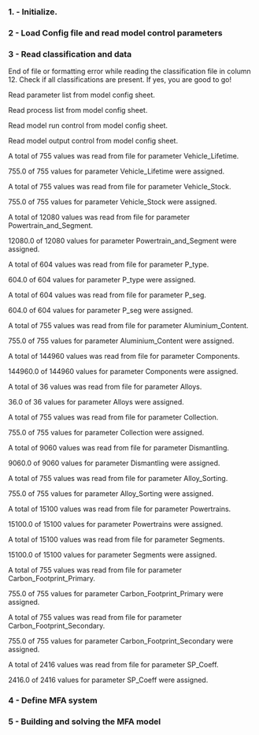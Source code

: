 ### 1. - Initialize.

### 2 - Load Config file and read model control parameters

### 3 - Read classification and data

End of file or formatting error while reading the classification file in column 12. Check if all classifications are present. If yes, you are good to go!

Read parameter list from model config sheet.

Read process list from model config sheet.

Read model run control from model config sheet.

Read model output control from model config sheet.

A total of 755 values was read from file for parameter Vehicle_Lifetime.

755.0 of 755 values for parameter Vehicle_Lifetime were assigned.

A total of 755 values was read from file for parameter Vehicle_Stock.

755.0 of 755 values for parameter Vehicle_Stock were assigned.

A total of 12080 values was read from file for parameter Powertrain_and_Segment.

12080.0 of 12080 values for parameter Powertrain_and_Segment were assigned.

A total of 604 values was read from file for parameter P_type.

604.0 of 604 values for parameter P_type were assigned.

A total of 604 values was read from file for parameter P_seg.

604.0 of 604 values for parameter P_seg were assigned.

A total of 755 values was read from file for parameter Aluminium_Content.

755.0 of 755 values for parameter Aluminium_Content were assigned.

A total of 144960 values was read from file for parameter Components.

144960.0 of 144960 values for parameter Components were assigned.

A total of 36 values was read from file for parameter Alloys.

36.0 of 36 values for parameter Alloys were assigned.

A total of 755 values was read from file for parameter Collection.

755.0 of 755 values for parameter Collection were assigned.

A total of 9060 values was read from file for parameter Dismantling.

9060.0 of 9060 values for parameter Dismantling were assigned.

A total of 755 values was read from file for parameter Alloy_Sorting.

755.0 of 755 values for parameter Alloy_Sorting were assigned.

A total of 15100 values was read from file for parameter Powertrains.

15100.0 of 15100 values for parameter Powertrains were assigned.

A total of 15100 values was read from file for parameter Segments.

15100.0 of 15100 values for parameter Segments were assigned.

A total of 755 values was read from file for parameter Carbon_Footprint_Primary.

755.0 of 755 values for parameter Carbon_Footprint_Primary were assigned.

A total of 755 values was read from file for parameter Carbon_Footprint_Secondary.

755.0 of 755 values for parameter Carbon_Footprint_Secondary were assigned.

A total of 2416 values was read from file for parameter SP_Coeff.

2416.0 of 2416 values for parameter SP_Coeff were assigned.

### 4 - Define MFA system

### 5 - Building and solving the MFA model

